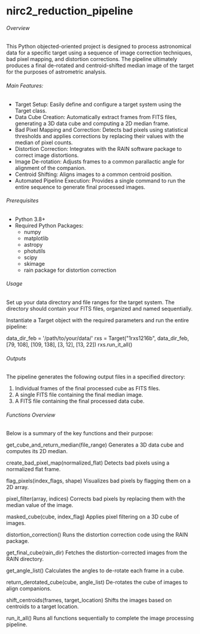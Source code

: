 # nirc2_reduction_pipeline

###### Overview ######
This Python objected-oriented project is designed to process astronomical data for a specific target using a sequence of image correction techniques, bad pixel mapping, and distortion corrections. 
The pipeline ultimately produces a final de-rotated and centroid-shifted median image of the target for the purposes of astrometric analysis.

###### Main Features: ######
- Target Setup: Easily define and configure a target system using the Target class.
- Data Cube Creation: Automatically extract frames from FITS files, generating a 3D data cube and computing a 2D median frame.
- Bad Pixel Mapping and Correction: Detects bad pixels using statistical thresholds and applies corrections by replacing their values with the median of pixel counts.
- Distortion Correction: Integrates with the RAIN software package to correct image distortions.
- Image De-rotation: Adjusts frames to a common parallactic angle for alignment of the companion.
- Centroid Shifting: Aligns images to a common centroid position.
- Automated Pipeline Execution: Provides a single command to run the entire sequence to generate final processed images.

###### Prerequisites ######
- Python 3.8+
- Required Python Packages:
  - numpy
  - matplotlib
  - astropy
  - photutils
  - scipy
  - skimage
  - rain package for distortion correction


###### Usage ######

Set up your data directory and file ranges for the target system. The directory should contain your FITS files, organized and named sequentially.

Instantiate a Target object with the required parameters and run the entire pipeline:

data_dir_feb = '/path/to/your/data/'
rxs = Target("1rxs1216b", data_dir_feb, [79, 108], [109, 138], [3, 12], [13, 22])
rxs.run_it_all()


###### Outputs ######
The pipeline generates the following output files in a specified directory:

1. Individual frames of the final processed cube as FITS files.
2. A single FITS file containing the final median image.
3. A FITS file containing the final processed data cube.

   
###### Functions Overview ######
Below is a summary of the key functions and their purpose:

get_cube_and_return_median(file_range)
Generates a 3D data cube and computes its 2D median.

create_bad_pixel_map(normalized_flat)
Detects bad pixels using a normalized flat frame.

flag_pixels(index_flags, shape)
Visualizes bad pixels by flagging them on a 2D array.

pixel_filter(array, indices)
Corrects bad pixels by replacing them with the median value of the image.

masked_cube(cube, index_flag)
Applies pixel filtering on a 3D cube of images.

distortion_correction()
Runs the distortion correction code using the RAIN package.

get_final_cube(rain_dir)
Fetches the distortion-corrected images from the RAIN directory.

get_angle_list()
Calculates the angles to de-rotate each frame in a cube.

return_derotated_cube(cube, angle_list)
De-rotates the cube of images to align companions.

shift_centroids(frames, target_location)
Shifts the images based on centroids to a target location.

run_it_all()
Runs all functions sequentially to complete the image processing pipeline.
